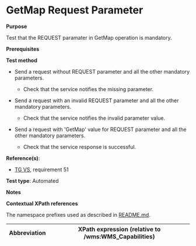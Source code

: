 # GetMap Request Parameter

**Purpose**

Test that the REQUEST paramater in GetMap operation is mandatory.

**Prerequisites**

**Test method**

* Send a request without REQUEST parameter and all the other mandatory parameters.

    * Check that the service notifies the missing parameter.

* Send a request with an invalid REQUEST parameter and all the other mandatory parameters.

    * Check that the service notifies the invalid parameter value.

* Send a request with 'GetMap' value for REQUEST parameter and all the other mandatory parameters.

    * Check that the service response is successful.

**Reference(s)**:

* [TG VS](./README.md#ref_TG_VS), requirement 51

**Test type**: Automated

**Notes**

**Contextual XPath references**

The namespace prefixes used as described in [README.md](./README.md#namespaces).

Abbreviation                                               |  XPath expression (relative to /wms:WMS_Capabilities)
---------------------------------------------------------- | -------------------------------------------------------------------------
